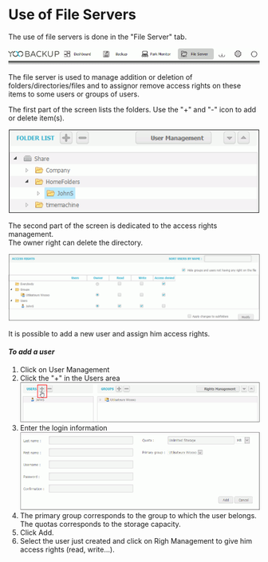 # Use of File Servers

The use of file servers is done in the "File Server" tab.

![](.gitbook/assets/file_server_menu.gif)

The file server is used to manage addition or deletion of folders/directories/files and to assignor remove access rights on these items to some users or groups of users.

The first part of the screen lists the folders. Use the "+" and "-" icon to add or delete item\(s\). 

![](.gitbook/assets/folder_list.gif)

The second part of the screen is dedicated to the access rights management.  
The owner right can delete the directory.

![](.gitbook/assets/access_right.gif)

It is possible to add a new user and assign him access rights.

#### _To add a user_

1. Click on User Management
2. Click the "+" in the Users area ![](.gitbook/assets/plus_user.gif) 
3. Enter the login information  ![](.gitbook/assets/info_user.gif)
4. The primary group corresponds to the group to which the user belongs. The quotas corresponds to the storage capacity. 
5. Click Add.
6. Select the user just created and click on Righ Management to give him access rights \(read, write...\). 



  



